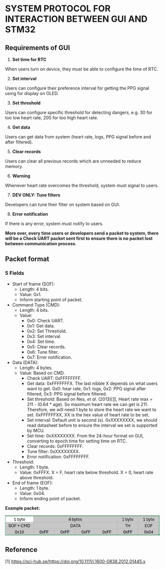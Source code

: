 # SYSTEM PROTOCOL FOR INTERACTION BETWEEN GUI AND STM32

## Requirements of GUI

1. **Set time for RTC**

When users turn on device, they must be able to configure the time of RTC.

2. **Set interval**

Users can configure their preference interval for getting the PPG signal using for display on OLED.

3. **Set threshold**

Users can configure specific threshold for detecting dangers, e.g. 30 for too low heart rate, 200 for too high heart rate.

4. **Get data**

Users can get data from system (heart rate, logs, PPG signal before and after filtered).

5. **Clear records**

Users can clear all previous records which are unneeded to reduce memory.

6. **Warning**

Whenever heart rate overcomes the threshold, system must signal to users.

7. **DEV ONLY: Tune filters**

Developers can tune their filter on system based on GUI.

8. **Error notification**

If there is any error, system must notify to users.

**More over, every time users or developers send a packet to system, there will be a **Check UART** packet sent first to ensure there is no packet lost between communication process.**

## Packet format

### 5 Fields
- Start of frame (SOF):
  - Length: 4 bits.
  - Value: 0x1.
  - Inform starting point of packet.
- Command Type (CMD):
  - Length: 4 bits.
  - Value:
    - 0x0: Check UART.
    - 0x1: Get data.
    - 0x2: Set Threshold.
    - 0x3: Set interval.
    - 0x4: Set time.
    - 0x5: Clear records.
    - 0x6: Tune filter.
    - 0x7: Error notification.
- Data (DATA):
  - Length: 4 bytes.
  - Value: Based on CMD.
    - Check UART: 0xFFFFFFFF.
    - Get data: 0xFFFFFFFX. The last nibble X depends on what users want to get. 0x0: hear rate, 0x1: logs, 0x2: PPG signal after filtered, 0x3: PPG signal before filtered.
    - Set threshold: Based on Nes, *et al.* (2013)[[1]](https://sci-hub.se/https://doi.org/10.1111/j.1600-0838.2012.01445.x), Heart rate max = 211 - (0.64 * age). So maximum heart rate we can get is 211. Therefore, we will need 1 byte to store the heart rate we want to set. 0xFFFFFFXX, XX is the hex value of heart rate to be set.
    - Set interval: Default unit is second (s). 0xXXXXXXXX, we should read datasheet before to ensure the interval we set is supported by MCU.
    - Set time: 0xXXXXXXXX. From the 24-hour format on GUI, converting to epoch time for setting time on RTC.
    - Clear records: 0xFFFFFFFF.
    - Tune filter: 0xXXXXXXXX.
    - Error notification: 0xFFFFFFFF.
- Threshold:
  - Length: 1 byte.
  - Value: 0xFFFX. X = F, heart rate below threshold. X = 0, heart rate above threshold.
- End of frame (EOF):
  - Length: 1 byte.
  - Value: 0x04.
  - Inform ending point of packet.

**Example packet:**

![image](./img/example_packet.png)

## Reference

[1] https://sci-hub.se/https://doi.org/10.1111/j.1600-0838.2012.01445.x